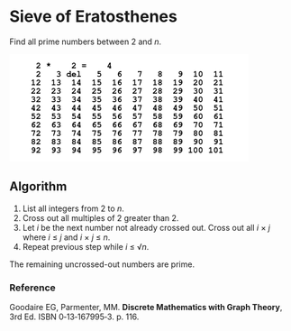 Sieve of Eratosthenes
=====================

Find all prime numbers between 2 and _n_.

![demo](animate/demo.gif)

## Algorithm

1. List all integers from 2 to _n_.
1. Cross out all multiples of 2 greater than 2.
1. Let _i_ be the next number not already crossed out. Cross out all _i_ &times; _j_ where _i_ &le; _j_ and _i_ &times; _j_ &le; _n_.
1. Repeat previous step while _i_ &le; &Sqrt;_n_.

The remaining uncrossed-out numbers are prime.

### Reference

Goodaire EG, Parmenter, MM.
**Discrete Mathematics with Graph Theory**, 3rd Ed.
ISBN&nbsp;0&#8209;13&#8209;167995&#8209;3.
p. 116.

